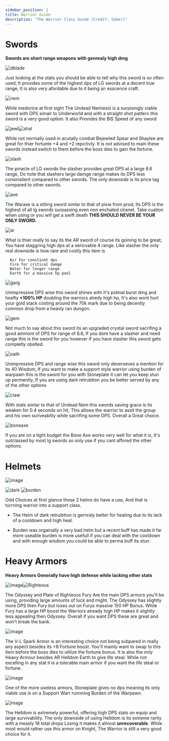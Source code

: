 ```yaml
---
sidebar_position: 2
title: Warrior Guide
description: "The Warrior Class Guide (Credit: Saber)"
---
```


# Swords

**Swords are short range weapons with genrealy high dmg**

![dblade](https://camo.githubusercontent.com/c90692d08e593345f69dd8cd423552ece38669c9d0f52379273c2f10d55a39c8/68747470733a2f2f7677696b692e76616c6f727365727665722e636f6d2f6170692f6974656d2f706963747572652f626c6164652532306f66253230746865253230756e646572776f726c64)

Just looking at the stats you should be able to tell why this sword is so often used; It provides some of the highest dps of LG swords at a decent true range, It is also very afordable due to it being an esscence craft.

![nem](https://camo.githubusercontent.com/a95804b4a0c0828f824f97c0c944ed6bc8b620335e7fe8178888a29ea2aed155/68747470733a2f2f7677696b692e76616c6f727365727665722e636f6d2f6170692f6974656d2f706963747572652f756e646561642532306e656d65736973)

While medorice at first sight The Undead Nemiesis is a surpisingly viable sword with DPS simalr to Underworld and with a straight shot pattern this sword is a very good option. It also Provides the BIS Speed of any sword

![jewl](https://camo.githubusercontent.com/d2aa4f9d72be48f4f4c80d34d5319c3cb11152a3739d5a71b4c8487c20f6a0c3/68747470733a2f2f692e696d6775722e636f6d2f6b4a454f4a456c2e706e67)![shal](https://camo.githubusercontent.com/ff05bcf721c46e39f13b8e35a7a9045b53920a79eb56ca4065a24faeb5368221/687474703a2f2f692e696d6775722e636f6d2f51456f6f6367382e706e67)

While not normally used in acutally combat Bejewled Spear and Shaylee are great for thier fortunte +4 and +2 repictivly. It is not advised to main these swords instead switch to them before the boss dies to gain the fortune.

![slash](https://camo.githubusercontent.com/d6c2fd21f61cea5eb35b98fe1af545aa1d8441316983b47d47e726674ef3c11a/68747470733a2f2f7677696b692e76616c6f727365727665722e636f6d2f6170692f6974656d2f706963747572652f6d616c69676e616e74253230736c6173686572)

The pinacle of LG swords the slasher provides great DPS at a large 6.6 range, Do note that slashers large damge range makes its DPS less consinsitent compared to other swords. The only downside is its price tag compared to other swords. 

![axe](https://camo.githubusercontent.com/aaa8e970e7e4b5955af5af105a09da6f6748f0156ee877b5806d8f65007da09a/68747470733a2f2f7677696b692e76616c6f727365727665722e636f6d2f6170692f6974656d2f706963747572652f7761726178652532306f662532306a756467656d656e74)

The Waraxe is a sitting sword simlar to that of pixie from prod, Its DPS is the highest of all lg swords surpassing even non enchated clranet. Take cuation when using or you will get a swift death **THIS SHOULD NEVER BE YOUR ONLY SWORD.**

![ar](https://camo.githubusercontent.com/e6792501788b1be3088d01fd6a57fe8ea4c171a8258a3c27e9ae3f779bb5ba25/68747470733a2f2f7677696b692e76616c6f727365727665722e636f6d2f6170692f6974656d2f706963747572652f436c6172656e74)

What is thier really to say its the AR sword of course its goining to be great; You have staggring high dps at a sericvable 4 range. Like slasher the only real downside is how rare and costly this item is

      Air For constinet dps 
      Fire for critical damge
      Water for longer range
      Earth for a massive hp pool


![garg](https://camo.githubusercontent.com/a6348ede5d78b9c35acd5fe3caa5a3268957d6accfd7c513a3b369f04f4bae56/68747470733a2f2f7677696b692e76616c6f727365727665722e636f6d2f6170692f6974656d2f706963747572652f676172676f796c6525323063727573686572)

Unimpressive DPS wise this sword shines with it's potinal burst dmg and heafty **+100% HP** doubling the warriors alredy high hp, It's also wont hurt your gold stack costing around the 70k mark due to being decently common drop from a heavly ran dungon.


![gem](https://camo.githubusercontent.com/dfe08ae90b548b1ab06826e23c522f4e9d152424184cb8fa9c36ad32048c5114/68747470733a2f2f7677696b692e76616c6f727365727665722e636f6d2f6170692f6974656d2f706963747572652f67656d25323073776f7264)

Not much to say about this sword its an upgraded crystal sword sacrifing a good ammont of DPS for range of 6.6, If you dont have a slasher and need range this is the sword for you however if you have slasher this sword gets completly obslted.

![oath](https://camo.githubusercontent.com/3b1ae2d781184d8e2c12b41caf6759534107c4289b8fd8035d6c18d670397bce/68747470733a2f2f7677696b692e76616c6f727365727665722e636f6d2f6170692f6974656d2f706963747572652f6f6174682532306f6625323074686525323061676573)

Unimpressive DPS and range wise this sword only deverseves a mention for its 40 Wisdom, If you want to make a support style warrior using burden of warpawn this is the sword for you with Stoneplate it can let you keep stun up permently, If you are using dark retrubtion you be better served by any of the other options

![claw](https://camo.githubusercontent.com/c74b1150c3f2b2acb4cd9c5dc4cb8212835cf177035ae512a466d5cba79f44ba/68747470733a2f2f7677696b692e76616c6f727365727665722e636f6d2f6170692f6974656d2f706963747572652f737069726974636c6177)

With stats simlar to that of Undead Nem this swords saving grace is its weaken for 0.4 seconds on hit, This allows the warrior to assit the group and his own suriveablity while sacrifing some DPS. Overall a Great choice.

![boneaxe](https://camo.githubusercontent.com/acd8c12ea8e986b31abbaccb96ebc21b988f8ea5f4196b8680c40aec3af24fc6/68747470733a2f2f7677696b692e76616c6f727365727665722e636f6d2f6170692f6974656d2f706963747572652f626f6e65253230617865)

If you are on a tight budget the Bone Axe works very well for what it is, It's outclassed by most lg swords so only use if you cant affored the other options.


# Helmets
![image](https://user-images.githubusercontent.com/114798136/207920488-cfe33038-9bb0-403d-b5da-11ef94b53939.png)

![dark](https://camo.githubusercontent.com/6e6275982d9aba5055f573f13b2790545f4a4fdf571f2fbb49010b1fca9387ea/68747470733a2f2f7677696b692e76616c6f727365727665722e636f6d2f6170692f6974656d2f706963747572652f68656c6d2532306f662532306461726b2532307265747269627574696f6e) ![burden](https://camo.githubusercontent.com/7ccce423f04f70b32d4f99bd37a3ef8ebd4996dddafd1b5f3ce78359a28add02/68747470733a2f2f7677696b692e76616c6f727365727665722e636f6d2f6170692f6974656d2f706963747572652f62757264656e2532306f662532307468652532307761727061776e)

Odd Choices at first glance these 2 helms do have a use, And that is turrning warrior into a support class.
    
   - The Helm of dark retruibtion is gernraly better for healing due to its lack of a cooldown and high heal.
    
   - Burden was orgainally a very bad helm but a recent buff has made it far more useable burden is more usefull if you can deal with the cooldown and with enough    wisdom you could be able to perma buff its stun.


# Heavy Armors

**Heavy Armors Generally have high defense while lacking other stats**

![image](https://user-images.githubusercontent.com/114798136/200111544-092afe09-6b92-4dcc-a022-341128aa9f68.png)![Righteous](https://i.imgur.com/gARczWe.png)


The Odyssey and Plate of Righteous Fury Are the main DPS armors you'll be using, providing large amounts of luck and might. The Odyssey has slightly more DPS then Fury but loses out on Furys massive 150 HP Bonus. While Fury has a large HP boost the Warriors already high HP makes it slightly less appealing then Odyssey. Overall if you want DPS these are great and won't break the bank.


![image](https://user-images.githubusercontent.com/114798136/200111950-f0705f3c-ceff-46ba-ad3d-a4e794fa6700.png)


The V-L Spark Armor is an interesting choice not being subpared in really any aspect besides its +8 Fortune boost. You'll mainly want to swap to this item before the boss dies to utilize the fortune bonus. It is also the only Heavy Armour besides AR Helldom Earth to give life steal. While not excelling in any stat it is a tolerable main armor if you want the life steal or fortune.


![image](https://user-images.githubusercontent.com/114798136/200112014-2bf60865-ec04-4754-a6c8-dfef1eb1f640.png)


One of the more useless armors, Stoneplate gives no dps meaning its only viable use is on a Support Warr runnning Burden of the Warpawn.


![image](https://user-images.githubusercontent.com/114798136/200112083-67b6e208-a09d-43bc-98fd-0568d11b8ebd.png)


The Helldom is extremely powerful, offering high DPS stats on equip and large survivability. The only downside of using Helldom is its extreme rarity with a measly 18 total drops Losing it makes it almost **unrecoverable**. While most would rather use this armor on Knight, The Warrior is still a very good choice for it.
